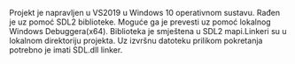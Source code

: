 Projekt je napravljen u VS2019 u Windows 10 operativnom sustavu. Rađen je uz pomoć SDL2 biblioteke. Moguće ga je prevesti uz pomoć lokalnog Windows Debuggera(x64). Biblioteka je smještena u SDL2 mapi.Linkeri su u lokalnom direktoriju projekta. Uz izvršnu datoteku prilikom pokretanja potrebno je imati SDL.dll linker.
